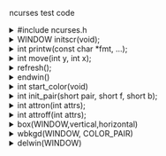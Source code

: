 ncurses test code
<details>
<summary>
#include ncurses.h
</summary>
ncurses 라이브러리를 사용하는 C/C++ 프로그램들의  컴파일을 위해 <ncurses.h> 헤더파일을 포함하여야 한다
</details>

<details>
<summary>
WINDOW initscr(void);
</summary>
initscr() 함수를  반드시 먼저 호출하여 터미널을 초기화하여야 한다. initscr() 함수는 'stdscr' 이라 일컫는 기본 윈도우를 생성한다.
</details>

<details>
<summary>
int printw(const char *fmt, ...);
</summary>
stdscr 인 기본 윈도우 내에 (y, x) 위치에 문자열을 출력한다. 프로그램에서는 커서 위치가 0, 0 이기 때문에 현재 윈도우의 좌상단에 문자열을 출력한다.
</details>

<details>
<summary>
int move(int y, int x);
</summary>
해당 좌표에 커서를 넘겨준다. 첫 번째 인자에는 y좌표, 두 번째 인자에는 x좌표를 파라미터로 가진다.
</details>

<details>
<summary>
refresh();
</summary>
실제로 printw 함수를 실행한다고 바로 화면에 문자열이 출력되는 것이 아니다.
함수 printw 는 기본 윈도우에 문자열을 쓰고, 화면에 출력은 하지 않는다. 즉 윈도우 버퍼에 데이터를 쓰기만 함을 의미한다.
윈도우의 버퍼의 내용을 화면에 출력하기 위해서는 refresh() 함수를 호출여야 한다.
</details>

<details>
<summary>
endwin()
</summary>
최종 ncurses 모드를 종료하여야 한다.  이를 생략하면 프로그램 종료 후 터미널이 비정상적으로 동작할 수 있다.
함수 endwin() 는 ncurses 에 의해 점유되었던 메모리의 해제 후, 터미널을 일반 모드로 변경한다.
</details>

<details>
<summary>
int start_color(void)
</summary>
ncurses에 color attribute 사용 선언
</details>

<details>
<summary>
int init_pair(short pair, short f, short b);
</summary>
색 attribute를 설정한다. 한쌍의 색 속성을 설정
인자 (숫자, 폰트색, 폰트배경색)
ex) init_pair(1, COLOR_RED, COLOR_WHITE);
1번 팔레트
폰트 색상 : 빨간색, 폰트 배경 색상 : 흰색
반환값 : 성공 시 0, 실패 시 -1
</details>

<details>
<summary>
int attron(int attrs);
</summary>
적용할 속성 설정
ex) attron(COLOR_PAIR(1))
1번 팔레트 사용
반환값
성공 시 0, 실패 시 -1
</details>

<details>
<summary>
int attroff(int attrs);
</summary>
attribute의 해제
printw 함수 출력전 속성을 키고 끄는 함수이다. 인자로 COLOR_PAIR을 넣어주면 앞에 초기화 해주었던 pair의 속성이 활성화 된다
</details>

<details>
<summary>
box(WINDOW,vertical,horizontal)
</summary>
윈도우의 테두리를 생성한다.
</details>

<details>
<summary>
wbkgd(WINDOW, COLOR_PAIR)
</summary>
윈도우의 백그라운드컬러를 조정한다.
</details>

<details>
<summary>
delwin(WINDOW)
</summary>
생성한 서브 WINDOW를 삭제한다.
</detail>
